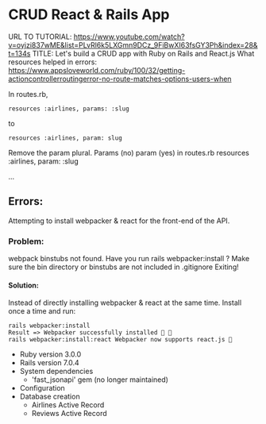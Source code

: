 # CRUD React & Rails App

URL TO TUTORIAL: https://www.youtube.com/watch?v=oyjzi837wME&list=PLvRl6k5LXGmn9DCz_9FiBwXI63fsGY3Ph&index=28&t=134s
TITLE: Let's build a CRUD app with Ruby on Rails and React.js 
What resources helped in errors: 
https://www.appsloveworld.com/ruby/100/32/getting-actioncontrollerroutingerror-no-route-matches-options-users-when

In routes.rb,

```
resources :airlines, params: :slug
```

to 

``` 
resources :airlines, param: slug
```

   Remove the param plural. Params (no) param (yes) in routes.rb
    resources :airlines, param: :slug

...

## Errors:

Attempting to install webpacker & react for the front-end of the API.

### Problem:

webpack binstubs not found.
Have you run rails webpacker:install ?
Make sure the bin directory or binstubs are not included in .gitignore
Exiting! 

#### Solution: 
Instead of directly installing webpacker & react at the same time. Install once a time and run:

    rails webpacker:install 
    Result => Webpacker successfully installed 🎉 🍰
    rails webpacker:install:react Webpacker now supports react.js 🎉

* Ruby version 3.0.0
* Rails version 7.0.4
* System dependencies
  * 'fast_jsonapi' gem (no longer maintained) [](https://github.com/Netflix/fast_jsonapi)
* Configuration
* Database creation
  * Airlines Active Record
  * Reviews Active Record
